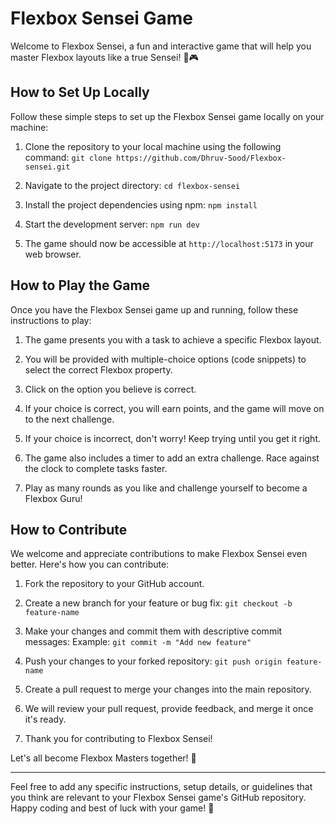 # Flexbox Sensei Game

Welcome to Flexbox Sensei, a fun and interactive game that will help you master Flexbox layouts like a true Sensei! 🥋🎮

## How to Set Up Locally

Follow these simple steps to set up the Flexbox Sensei game locally on your machine:

1. Clone the repository to your local machine using the following command:
`git clone https://github.com/Dhruv-Sood/Flexbox-sensei.git`

2. Navigate to the project directory:
`cd flexbox-sensei`

3. Install the project dependencies using npm:
`npm install`

4. Start the development server:
`npm run dev`

5. The game should now be accessible at `http://localhost:5173` in your web browser.

## How to Play the Game

Once you have the Flexbox Sensei game up and running, follow these instructions to play:

1. The game presents you with a task to achieve a specific Flexbox layout.

2. You will be provided with multiple-choice options (code snippets) to select the correct Flexbox property.

3. Click on the option you believe is correct.

4. If your choice is correct, you will earn points, and the game will move on to the next challenge.

5. If your choice is incorrect, don't worry! Keep trying until you get it right.

6. The game also includes a timer to add an extra challenge. Race against the clock to complete tasks faster.

7. Play as many rounds as you like and challenge yourself to become a Flexbox Guru!

## How to Contribute

We welcome and appreciate contributions to make Flexbox Sensei even better. Here's how you can contribute:

1. Fork the repository to your GitHub account.

2. Create a new branch for your feature or bug fix:
`git checkout -b feature-name`

3. Make your changes and commit them with descriptive commit messages:
Example: `git commit -m "Add new feature"`

4. Push your changes to your forked repository:
`git push origin feature-name`

5. Create a pull request to merge your changes into the main repository.

6. We will review your pull request, provide feedback, and merge it once it's ready.

7. Thank you for contributing to Flexbox Sensei!

Let's all become Flexbox Masters together! 🎉

---

Feel free to add any specific instructions, setup details, or guidelines that you think are relevant to your Flexbox Sensei game's GitHub repository. Happy coding and best of luck with your game! 🚀

